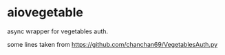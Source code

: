 # aiovegetable
async wrapper for vegetables auth.

some lines taken from https://github.com/chanchan69/VegetablesAuth.py 
